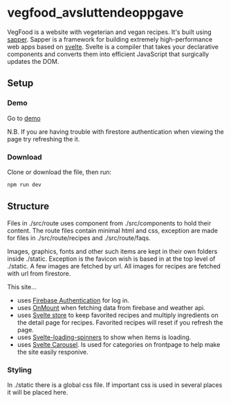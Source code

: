 # vegfood_avsluttendeoppgave
 
VegFood is a website with vegeterian and vegan recipes. It's  built using <a href="https://sapper.svelte.dev/">sapper</a>. Sapper is a framework for building extremely high-performance web apps based on <a href="https://svelte.dev//">svelte</a>. Svelte is a compiler that takes your declarative components and converts them into efficient JavaScript that surgically updates the DOM.

## Setup

### Demo
Go to <a href="#">demo</a>

N.B. If you are having trouble with firestore authentication when viewing the page try refreshing the it.


### Download
Clone or download the file, then run:
```bash
npm run dev
```


## Structure

Files in ./src/route uses component from ./src/components to hold their content. The route files contain minimal html and css, exception are made for files in ./src/route/recipes and ./src/route/faqs.

Images, graphics, fonts and other such items are kept in their own folders inside ./static. Exception is the favicon wish is based in at the top level of ./static. A few images are fetched by url. All images for recipes are fetched with url from firestore.

This site...
- uses <a href="https://firebase.google.com/docs/auth">Firebase Authentication</a> for log in.
- uses <a href="https://svelte.dev/docs#onMount">OnMount</a> when fetching data from firebase and weather api.
- uses <a href="https://svelte.dev/docs#svelte_store">Svelte store</a> to keep favorited recipes and multiply ingredients on the detail page for recipes. Favorited recipes will reset if you refresh the page.
- uses <a href="https://github.com/Schum123/svelte-loading-spinners#svelte-loading-spinners">Svelte-loading-spinners</a> to show when items is loading.
- uses <a href="https://github.com/beyonk-adventures/svelte-carousel#svelte-carousel">Svelte Carousel</a>. Is used for categories on frontpage to help make the site easily responive.

### Styling

In ./static there is a global css file. If important css is used in several places it will be placed here.